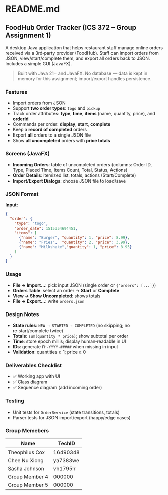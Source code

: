 # README.md

## FoodHub Order Tracker (ICS 372 – Group Assignment 1)

A desktop Java application that helps restaurant staff manage online orders received via a 3rd‑party provider (FoodHub). Staff can import orders from JSON, view/start/complete them, and export all orders back to JSON. Includes a simple GUI (JavaFX).

> Built with Java 21+ and JavaFX. No database — data is kept in memory for this assignment; import/export handles persistence.

### Features

* Import orders from JSON
* Support **two order types**: `togo` and `pickup`
* Track order attributes: **type**, **time**, **items** (name, quantity, price), and **orderId**
* Commands per order: **display**, **start**, **complete**
* Keep a **record of completed** orders
* Export **all** orders to a single JSON file
* Show **all uncompleted** orders with **price totals**

### Screens (JavaFX)

* **Incoming Orders**: table of uncompleted orders (columns: Order ID, Type, Placed Time, Items Count, Total, Status, Actions)
* **Order Details**: itemized list, totals, actions (Start/Complete)
* **Import/Export Dialogs**: choose JSON file to load/save

### JSON Format

**Input:**

```json
{
  "order": {
    "type": "togo",
    "order_date": 1515354694451,
    "items": [
      {"name": "Burger", "quantity": 1, "price": 8.99},
      {"name": "Fries",  "quantity": 2, "price": 3.99},
      {"name": "Milkshake","quantity": 1, "price": 8.95}
    ]
  }
}
```

### Usage

* **File → Import…**: pick input JSON (single order or `{"orders": [...]}`)
* **Orders Table**: select an order → **Start** or **Complete**
* **View → Show Uncompleted**: shows totals
* **File → Export…**: write `orders.json`

### Design Notes

* **State rules**: `NEW → STARTED → COMPLETED` (no skipping; no re‑start/complete twice)
* **Totals**: `sum(quantity * price)`; show subtotal per order
* **Time**: store epoch millis; display human‑readable in UI
* **IDs**: generate `FH-YYYY-#####` when missing in input
* **Validation**: quantities ≥ 1; price ≥ 0

### Deliverables Checklist

* ✅ Working app with UI
* ✅ Class diagram
* ✅ Sequence diagram (add incoming order)

### Testing

* Unit tests for `OrderService` (state transitions, totals)
* Parser tests for JSON import/export (happy/edge cases)

### Group Memebers
| Name           | TechID   |
|----------------|----------|
| Theophilus Cox | 16490348 |
| Chee Nu Xiong  | ya7383we |
| Sasha Johnson  | vh1795lr |
| Group Member 4 | 000000   |
| Group Member 5 | 000000   |

